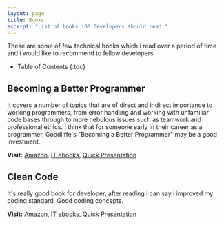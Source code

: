 ```yaml
---
layout: page
title: Books
excerpt: "List of books iOS Developers should read."
---
```


These are some of few technical books which i read over a period of time and i would like to recommend to fellow developers.

* Table of Contents
{:toc}

## Becoming a Better Programmer

It covers a number of topics that are of direct and indirect importance to working programmers, from error handling and working with unfamiliar code bases through to more nebulous issues such as teamwork and professional ethics.
I think that for someone early in their career as a programmer, Goodliffe's "Becoming a Better Programmer" may be a good investment.

**Visit:** [Amazon](http://www.amazon.in/Becoming-a-Better-Programmer/dp/9351108473/ref=sr_1_1?ie=UTF8&qid=1437886372&sr=8-1&keywords=becoming+better+programmer), [IT ebooks](http://it-ebooks.info/book/4368/), [Quick Presentation](/resources/BecomingBetterProgrammer.pdf)

## Clean Code

It's really good book for developer, after reading i can say i improved my coding standard. Good coding concepts.

**Visit:** [Amazon](http://www.amazon.in/Clean-Code-Robert-C-Martin/dp/8131773388/ref=sr_1_4?ie=UTF8&qid=1437887354&sr=8-4&keywords=code+complete), [IT ebooks](http://www.it-ebooks.info/book/1441/), [Quick Presentation](/blog/Art-of-Clean-Code/)

